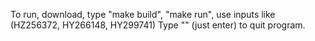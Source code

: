 To run, download, type "make build", "make run", use inputs like (HZ256372, HY266148, HY299741)
Type "" (just enter) to quit program.





